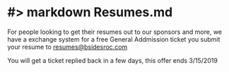 # #> markdown Resumes.md

For people looking to get their resumes out to our sponsors and more, we have a exchange system for a free General Addmission ticket you submit your resume to resumes@bsidesroc.com

You will get a ticket replied back in a few days, this offer ends 3/15/2019
